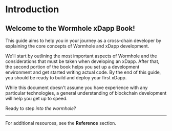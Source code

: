 # Introduction

## Welcome to the Wormhole xDapp Book!

This guide aims to help you in your journey as a cross-chain developer by explaining the core concepts of Wormhole and xDapp development.

We'll start by outlining the most important aspects of Wormhole and the considerations that must be taken when developing an xDapp. After that, the second portion of the book helps you set up a development environment and get started writing actual code. By the end of this guide, you should be ready to build and deploy your first xDapp.

While this document doesn't assume you have experience with any particular technologies, a general understanding of blockchain development will help you get up to speed.

Ready to step _into the wormhole_?

---

For additional resources, see the **Reference** section.
